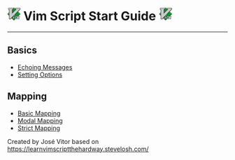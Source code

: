 # <img src="./assets/vim-logo.png" width="30"> Vim Script Start Guide <img src="./assets/vim-logo.png" width="30">

<hr>

## Basics

- [Echoing Messages](/guide/echoing-messages/echoing-messages.md)
- [Setting Options](/guide/setting-options/setting-options.md)

## Mapping

- [Basic Mapping](/guide/basic-mapping/basic-mapping.md)
- [Modal Mapping](/guide/modal-mapping/modal-mapping.md)
- [Strict Mapping](/guide/strict-mapping/strict-mapping.md)

Created by José Vitor based on https://learnvimscriptthehardway.stevelosh.com/
